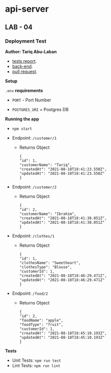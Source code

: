 # api-server

## LAB - 04

### Deployment Test

**Author: Tariq Abu-Laban**

- [tests report](https://github.com/Abu-laban/api-server/actions).
- [back-end](https://basic-back-server.herokuapp.com/).
- [pull request](https://github.com/Abu-laban/api-server/pull/1).

**Setup**

`.env` **requirements**

- `PORT` - Port Number

- `POSTGRES_URI` = Postgres DB

**Running the app**

- `npm start`

- Endpoint: `/customer/1`

  - Returns Object

        {
        "id": 1,
        "customerName": "Tariq",
        "createdAt": "2021-08-18T18:41:23.550Z",
        "updatedAt": "2021-08-18T18:41:23.550Z"
        }

- Endpoint: `/customer/2`

  - Returns Object

        {
        "id": 2,
        "customerName": "Ibrahim",
        "createdAt": "2021-08-18T18:41:38.051Z",
        "updatedAt": "2021-08-18T18:41:38.051Z"
        }

- Endpoint: `/clothes/1`

  - Returns Object

        {
        "id": 1,
        "clothesName": "Sweetheart",
        "clothesType": "Blouse",
        "customerId": 1,
        "createdAt": "2021-08-18T18:46:29.471Z",
        "updatedAt": "2021-08-18T18:46:29.471Z"
        }

- Endpoint: `/food/2`

  - Returns Object

        {
        "id": 2,
        "foodName": "apple",
        "foodType": "fruit",
        "customerId": 1,
        "createdAt": "2021-08-18T18:45:10.193Z",
        "updatedAt": "2021-08-18T18:45:10.193Z"
        }

**Tests**

- Unit Tests: `npm run test`
- Lint Tests: `npm run lint`
